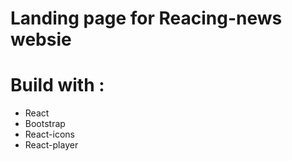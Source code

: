 # Landing page for Reacing-news websie

# Build with :

- React
- Bootstrap
- React-icons
- React-player
